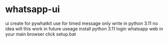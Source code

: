# whatsapp-ui
ui create for pywhatkit use for timed message only
write in python 3.11 no idea will this work in future
useage install python 3.11
login whatsapp web in your main browser
click setup.bat
